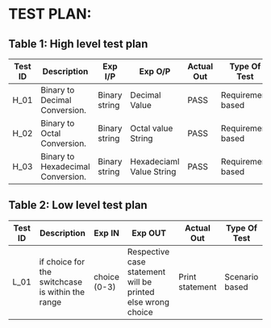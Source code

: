# TEST PLAN:

## Table 1: High level test plan

| **Test ID** | **Description**                                              | **Exp I/P**   | **Exp O/P** | **Actual Out** |**Type Of Test**  |    
|-------------|--------------------------------------------------------------|-------------- |-------------|----------------|------------------|
|  H_01       |Binary to Decimal Conversion.                                 |Binary string  |Decimal Value | PASS          |Requirement based |
|  H_02       |Binary to Octal Conversion.                                 |Binary string  |Octal value String | PASS          |Requirement based |
|  H_03       |Binary to Hexadecimal Conversion.                                 |Binary string  |Hexadeciaml Value String | PASS          |Requirement based |


## Table 2: Low level test plan

| **Test ID** | **Description**                                              | **Exp IN** | **Exp OUT** | **Actual Out** |**Type Of Test**  |    
|-------------|--------------------------------------------------------------|------------|-------------|----------------|------------------|
|  L_01       |if choice for the switchcase is within the range| choice (0-3)|Respective case statement will be printed else wrong choice|Print statement|Scenario based    |
